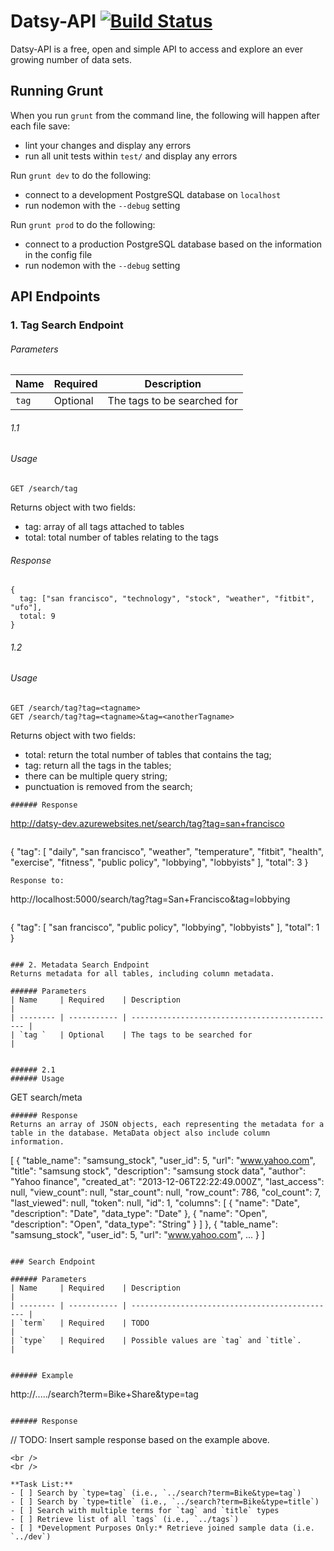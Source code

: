 Datsy-API [![Build Status](https://travis-ci.org/Datsy/datsy-api.png?branch=master)](https://travis-ci.org/Datsy/datsy-api)
=============

Datsy-API is a free, open and simple API to access and explore an ever growing
number of data sets.

Running Grunt
-------

When you run `grunt` from the command line, the following will happen after each
file save:
* lint your changes and display any errors
* run all unit tests within `test/` and display any errors

Run `grunt dev` to do the following:
* connect to a development PostgreSQL database on `localhost`
* run nodemon with the `--debug` setting

Run `grunt prod` to do the following:
* connect to a production PostgreSQL database based on the information in the config file
* run nodemon with the `--debug` setting


API Endpoints
-------
### 1. Tag Search Endpoint

###### Parameters
| Name     | Required    | Description                                    |
| -------- | ----------- | ---------------------------------------------- |
| `tag `   | Optional    | The tags to be searched for                    |


###### 1.1 
###### Usage
```
GET /search/tag
```
Returns object with two fields:
- tag: array of all tags attached to tables
- total: total number of tables relating to the tags

###### Response
```
{
  tag: ["san francisco", "technology", "stock", "weather", "fitbit", "ufo"],
  total: 9
}
```
###### 1.2 
###### Usage
```
GET /search/tag?tag=<tagname>
GET /search/tag?tag=<tagname>&tag=<anotherTagname>
```
Returns object with two fields:
- total: return the total number of tables that contains the tag;
- tag: return all the tags in the tables;
- there can be multiple query string;
- punctuation is removed from the search;

```
###### Response
```
http://datsy-dev.azurewebsites.net/search/tag?tag=san+francisco
```
```
{
  "tag": [
    "daily",
    "san francisco",
    "weather",
    "temperature",
    "fitbit",
    "health",
    "exercise",
    "fitness",
    "public policy",
    "lobbying",
    "lobbyists"
  ],
  "total": 3
}
```
Response to:
```
http://localhost:5000/search/tag?tag=San+Francisco&tag=lobbying
```
```
{
  "tag": [
    "san francisco",
    "public policy",
    "lobbying",
    "lobbyists"
  ],
  "total": 1
}
```

### 2. Metadata Search Endpoint
Returns metadata for all tables, including column metadata.

###### Parameters
| Name     | Required    | Description                                    |
| -------- | ----------- | ---------------------------------------------- |
| `tag `   | Optional    | The tags to be searched for                    |


###### 2.1 
###### Usage
```
GET search/meta
```
###### Response
Returns an array of JSON objects, each representing the metadata for a table in the database. MetaData object also include column information.
```
[
  {
    "table_name": "samsung_stock",
    "user_id": 5,
    "url": "www.yahoo.com",
    "title": "samsung stock",
    "description": "samsung stock data",
    "author": "Yahoo finance",
    "created_at": "2013-12-06T22:22:49.000Z",
    "last_access": null,
    "view_count": null,
    "star_count": null,
    "row_count": 786,
    "col_count": 7,
    "last_viewed": null,
    "token": null,
    "id": 1,
    "columns": [
      {
        "name": "Date",
        "description": "Date",
        "data_type": "Date"
      },
      {
        "name": "Open",
        "description": "Open",
        "data_type": "String"
      }
    ]
  },
  {
    "table_name": "samsung_stock",
    "user_id": 5,
    "url": "www.yahoo.com",
    ...
  }
]
```

### Search Endpoint

###### Parameters
| Name     | Required    | Description                                    |
| -------- | ----------- | ---------------------------------------------- |
| `term`   | Required    | TODO                                           |
| `type`   | Required    | Possible values are `tag` and `title`.         |


###### Example
```
http://...../search?term=Bike+Share&type=tag
```

###### Response
```
// TODO: Insert sample response based on the example above.
```
<br />
<br />

**Task List:**
- [ ] Search by `type=tag` (i.e., `../search?term=Bike&type=tag`)
- [ ] Search by `type=title` (i.e., `../search?term=Bike&type=title`)
- [ ] Search with multiple terms for `tag` and `title` types
- [ ] Retrieve list of all `tags` (i.e., `../tags`)
- [ ] *Development Purposes Only:* Retrieve joined sample data (i.e. `../dev`)

